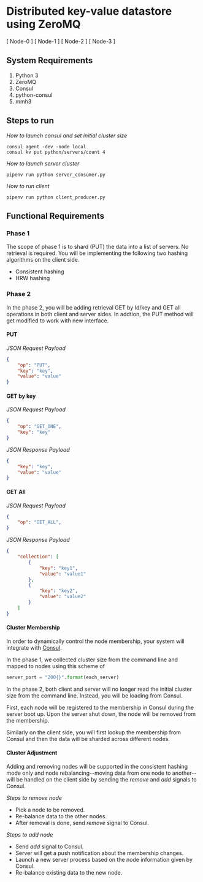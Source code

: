 # Distributed key-value datastore using ZeroMQ 

[ Node-0 ] 
[ Node-1 ]
[ Node-2 ]
[ Node-3 ]

## System Requirements
1. Python 3
2. ZeroMQ
3. Consul
4. python-consul
5. mmh3

## Steps to run
_How to launch consul and set initial cluster size_

```
consul agent -dev -node local
consul kv put python/servers/count 4
```

_How to launch server cluster_

```
pipenv run python server_consumer.py
```

_How to run client_

```
pipenv run python client_producer.py
```

## Functional Requirements

### Phase 1

The scope of phase 1 is to shard (PUT) the data into a list of servers. No retrieval is required. You will be 
implementing the following two hashing algorithms on the client side.

* Consistent hashing
* HRW hashing

### Phase 2

In the phase 2, you will be adding retrieval GET by Id/key and GET all operations in both client and server sides. In addtion, the PUT method will get modified to work with new interface.

#### PUT

_JSON Request Payload_

```json
{
    "op": "PUT",
    "key": "key",
    "value": "value"
}
```


#### GET by key

_JSON Request Payload_

```json
{
    "op": "GET_ONE",
    "key": "key"
}
```

_JSON Response Payload_

```json
{
    "key": "key",
    "value": "value"
}
```

#### GET All

_JSON Request Payload_

```json
{
    "op": "GET_ALL",
}
```

_JSON Response Payload_

```json
{
    "collection": [
        {
            "key": "key1",
            "value": "value1"
        },
        {
            "key": "key2",
            "value": "value2"
        }
    ]
}
```

#### Cluster Membership

In order to dynamically control the node membership, your system will integrate with [Consul](https://www.consul.io/).

In the phase 1, we collected cluster size from the command line and mapped to nodes using this scheme of 

```python
server_port = "200{}".format(each_server)
```

In the phase 2, both client and server will no longer read the initial cluster size from the command line. Instead, you will be 
loading from Consul.

First, each node will be registered to the membership in Consul during the server boot up. Upon the server shut down, the node will be 
removed from the membership.

Similarly on the client side, you will first lookup the membership from Consul and then the data will be sharded across different nodes.

#### Cluster Adjustment

Adding and removing nodes will be supported in the consistent hashing mode only and node rebalancing--moving data from one node to another--will 
be handled on the client side by sending the _remove_ and _add_ signals to Consul. 

_Steps to remove node_

- Pick a node to be removed.
- Re-balance data to the other nodes.
- After removal is done, send _remove_ signal to Consul.

_Steps to add node_

- Send _add_ signal to Consul.
- Server will get a push notification about the membership changes.
- Launch a new server process based on the node information given by Consul.
- Re-balance existing data to the new node.

